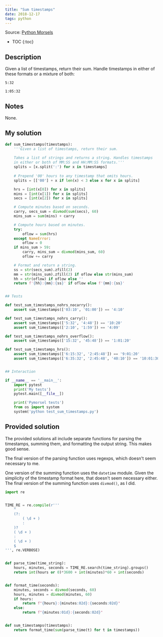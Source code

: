 ```yaml
---
title: "Sum timestamps"
date: 2018-12-17
tags: python
---
```


Source: [Python Morsels](https://www.pythonmorsels.com/)

* TOC
{:toc}


## Description

Given a list of timestamps, return their sum. Handle timestamps in
either of these formats or a mixture of both:
    
`5:32`

`1:05:32`


## Notes

None.


## My solution

```py
def sum_timestamps(timestamps):
    '''Given a list of timestamps, return their sum.
    
    Takes a list of strings and returns a string. Handles timestamps
    in either or both of MM:SS and HH:MM:SS formats.'''
    splits = [x.split(':') for x in timestamps]
    
    # Prepend '00' hours to any timestamp that omits hours.    
    splits = [['00'] + x if len(x) < 3 else x for x in splits]

    hrs = [int(x[0]) for x in splits]
    mins = [int(x[1]) for x in splits]
    secs = [int(x[2]) for x in splits]

    # Compute minutes based on seconds.
    carry, secs_sum = divmod(sum(secs), 60)
    mins_sum = sum(mins) + carry

    # Compute hours based on minutes.
    try:
        oflow = sum(hrs)
    except NameError:
        oflow = 0
    if mins_sum > 59:
        carry, mins_sum = divmod(mins_sum, 60)
        oflow += carry

    # Format and return a string.
    ss = str(secs_sum).zfill(2)
    mm = str(mins_sum).zfill(2) if oflow else str(mins_sum)
    hh = str(oflow) if oflow else ''
    return f'{hh}:{mm}:{ss}' if oflow else f'{mm}:{ss}'


## Tests

def test_sum_timestamps_nohrs_nocarry():
    assert sum_timestamps(['03:10', '01:00']) == '4:10'

def test_sum_timestamps_nohrs_carry():
    assert sum_timestamps(['5:32', '4:48']) == '10:20'
    assert sum_timestamps(['2:10', '1:59']) == '4:09'

def test_sum_timestamps_nohrs_overflow():
    assert sum_timestamps(['15:32', '45:48']) == '1:01:20'

def test_sum_timestamps_hrs():
    assert sum_timestamps(['6:15:32', '2:45:48']) == '9:01:20'
    assert sum_timestamps(['6:35:32', '2:45:48', '40:10']) == '10:01:30'


## Interaction

if __name__ == '__main__':
    import pytest
    print('My tests')
    pytest.main([__file__])

    print('Pymorsel tests')
    from os import system
    system('python test_sum_timestamps.py')

```


## Provided solution

The provided solutions all include separate functions for
parsing the timestamps, summing them, and formatting the
output string. This makes good sense.

The final version of the parsing function uses regexps, which
doesn't seem necessary to me.

One version of the summing function uses the `datetime` module.
Given the simplicity of the timestamp format here, that doesn't
seem necessary either. The final version of the summing function
uses `divmod()`, as I did.

```py
import re


TIME_RE = re.compile(r'''
    ^
    (?:
        ( \d + )
        :
    )?
    ( \d + )
    :
    ( \d + )
    $
''', re.VERBOSE)


def parse_time(time_string):
    hours, minutes, seconds = TIME_RE.search(time_string).groups()
    return int(hours or 0)*3600 + int(minutes)*60 + int(seconds)


def format_time(seconds):
    minutes, seconds = divmod(seconds, 60)
    hours, minutes = divmod(minutes, 60)
    if hours:
        return f"{hours}:{minutes:02d}:{seconds:02d}"
    else:
        return f"{minutes:01d}:{seconds:02d}"


def sum_timestamps(timestamps):
    return format_time(sum(parse_time(t) for t in timestamps))
```
